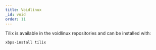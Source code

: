 ```yaml
---
title: Voidlinux
_id: void
order: 11
---
```

Tilix is available in the voidlinux repositories and can be installed with:

`xbps-install tilix`
